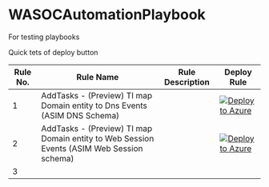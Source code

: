 # WASOCAutomationPlaybook
For testing playbooks

Quick tets of deploy button


| **Rule No.** | **Rule Name** | **Rule Description** | **Deploy Rule** |
|--------------|---------------|----------------------|-----------------|
| 1            |AddTasks - (Preview) TI map Domain entity to Dns Events (ASIM DNS Schema)|                      |     [![Deploy to Azure](https://aka.ms/deploytoazurebutton)](https://portal.azure.com/#create/Microsoft.Template/uri/https://raw.githubusercontent.com/wagov/WASOCAutomationPlaybook/main/TaskAutomations/AddTasks-(Preview)TIMapDomainEntityToDnsEvents(ASIMDNSSchema)/AddTasks-(Preview)TIMapDomainEntityToDnsEvents(ASIMDNSSchema).jsonL)            |
| 2            |AddTasks - (Preview) TI map Domain entity to Web Session Events (ASIM Web Session schema)|                      |[![Deploy to Azure](https://aka.ms/deploytoazurebutton)](https://portal.azure.com/#create/Microsoft.Template/uri/https%3A%2F%2Fraw.githubusercontent.com%2Fwagov%2FWASOCAutomationPlaybook%2Fmain%2FTaskAutomations%2FAddTasks-%28Preview%29TIMapDomainEntityToWebSessionEvents%28ASIMWebSessionSchema%29%2FAddTasks-%28Preview%29TIMapDomainEntityToWebSessionEvents%28ASIMWebSessionSchema%29.json)|
| 3            |               |                      |                 |

